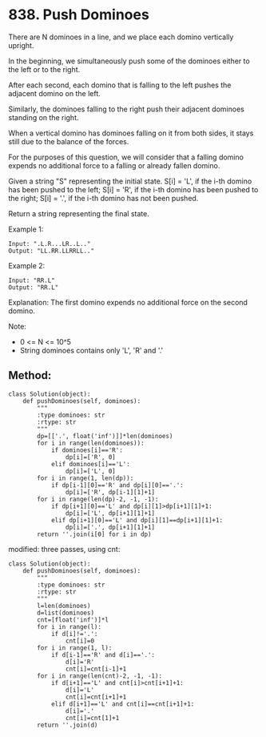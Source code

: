 # 838. Push Dominoes

There are N dominoes in a line, and we place each domino vertically upright.

In the beginning, we simultaneously push some of the dominoes either to the left or to the right.



After each second, each domino that is falling to the left pushes the adjacent domino on the left.

Similarly, the dominoes falling to the right push their adjacent dominoes standing on the right.

When a vertical domino has dominoes falling on it from both sides, it stays still due to the balance of the forces.

For the purposes of this question, we will consider that a falling domino expends no additional force to a falling or already fallen domino.

Given a string "S" representing the initial state. S[i] = 'L', if the i-th domino has been pushed to the left; S[i] = 'R', if the i-th domino has been pushed to the right; S[i] = '.', if the i-th domino has not been pushed.

Return a string representing the final state. 

Example 1:

    Input: ".L.R...LR..L.."
    Output: "LL.RR.LLRRLL.."

Example 2:

    Input: "RR.L"
    Output: "RR.L"

Explanation: The first domino expends no additional force on the second domino.

Note:

- 0 <= N <= 10^5
- String dominoes contains only 'L', 'R' and '.'

## Method:

    class Solution(object):
        def pushDominoes(self, dominoes):
            """
            :type dominoes: str
            :rtype: str
            """
            dp=[['.', float('inf')]]*len(dominoes)
            for i in range(len(dominoes)):
                if dominoes[i]=='R':
                    dp[i]=['R', 0]
                elif dominoes[i]=='L':
                    dp[i]=['L', 0]
            for i in range(1, len(dp)):
                if dp[i-1][0]=='R' and dp[i][0]=='.':
                    dp[i]=['R', dp[i-1][1]+1]
            for i in range(len(dp)-2, -1, -1):
                if dp[i+1][0]=='L' and dp[i][1]>dp[i+1][1]+1:
                    dp[i]=['L', dp[i+1][1]+1]
                elif dp[i+1][0]=='L' and dp[i][1]==dp[i+1][1]+1:
                    dp[i]=['.', dp[i+1][1]+1]
            return ''.join(i[0] for i in dp)

modified: three passes, using cnt:

    class Solution(object):
        def pushDominoes(self, dominoes):
            """
            :type dominoes: str
            :rtype: str
            """
            l=len(dominoes)
            d=list(dominoes)
            cnt=[float('inf')]*l
            for i in range(l):
                if d[i]!='.':
                    cnt[i]=0
            for i in range(1, l):
                if d[i-1]=='R' and d[i]=='.':
                    d[i]='R'
                    cnt[i]=cnt[i-1]+1
            for i in range(len(cnt)-2, -1, -1):
                if d[i+1]=='L' and cnt[i]>cnt[i+1]+1:
                    d[i]='L'
                    cnt[i]=cnt[i+1]+1
                elif d[i+1]=='L' and cnt[i]==cnt[i+1]+1:
                    d[i]='.'
                    cnt[i]=cnt[1]+1
            return ''.join(d)